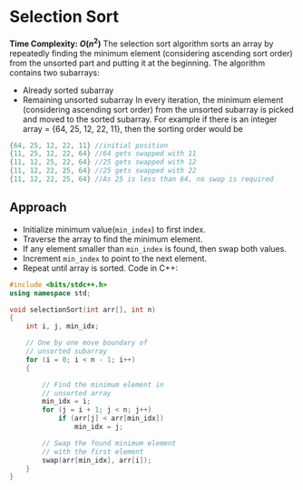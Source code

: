 # Selection Sort
**Time Complexity: $O(n^2)$**
The selection sort algorithm sorts an array by repeatedly finding the minimum element (considering ascending sort order) from the unsorted part and putting it at the beginning. The algorithm contains two subarrays:
* Already sorted subarray
* Remaining unsorted subarray
In every iteration, the minimum element (considering ascending sort order) from the unsorted subarray is picked and moved to the sorted subarray.
For example if there is an integer array = {64, 25, 12, 22, 11}, then the sorting order would be
```cpp
{64, 25, 12, 22, 11} //initial position
{11, 25, 12, 22, 64} //64 gets swapped with 11
{11, 12, 25, 22, 64} //25 gets swapped with 12
{11, 12, 22, 25, 64} //25 gets swapped with 22
{11, 12, 22, 25, 64} //As 25 is less than 64, no swap is required
```
## Approach
* Initialize minimum value(`min_index`) to first index.
* Traverse the array to find the minimum element.
* If any element smaller than `min_index` is found, then swap both values.
* Increment `min_index` to point to the next element.
* Repeat until array is sorted.
Code in C++:
```cpp
#include <bits/stdc++.h>
using namespace std;

void selectionSort(int arr[], int n)
{
    int i, j, min_idx;

    // One by one move boundary of
    // unsorted subarray
    for (i = 0; i < n - 1; i++)
    {

        // Find the minimum element in
        // unsorted array
        min_idx = i;
        for (j = i + 1; j < n; j++)
            if (arr[j] < arr[min_idx])
                min_idx = j;

        // Swap the found minimum element
        // with the first element
        swap(arr[min_idx], arr[i]);
    }
}
```